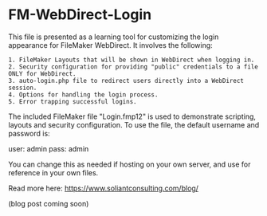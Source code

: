FM-WebDirect-Login
==================

This file is presented as a learning tool for customizing the login appearance for FileMaker WebDirect. It involves the following:

    1. FileMaker Layouts that will be shown in WebDirect when logging in.
    2. Security configuration for providing "public" credentials to a file ONLY for WebDirect.
    3. auto-login.php file to redirect users directly into a WebDirect session.
    4. Options for handling the login process.
    5. Error trapping successful logins.

The included FileMaker file "Login.fmp12" is used to demonstrate scripting, layouts and security configuration. To use the file, the default username and password is:

user: admin
pass: admin

You can change this as needed if hosting on your own server, and use for reference in your own files.

Read more here: <a href="https://www.soliantconsulting.com/blog/">https://www.soliantconsulting.com/blog/</a>

(blog post coming soon)

